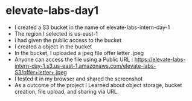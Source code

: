 # elevate-labs-day1
* I created a S3 bucket in the name of elevate-labs-intern-day-1
* The region I selected is us-east-1
* i had given the public access to the bucket
* I created a object in the bucket
* In the bucket, I uploaded a jpeg file offer letter .jpeg
* Anyone can access the file using a Public URL : https://elevate-labs-intern-day-1.s3.us-east-1.amazonaws.com/elevate-labs-S3/offer+letter+.jpeg
* I tested it in my browser and shared the screenshot
* As a outcome of the project I Learned about object storage, bucket creation, file upload, and sharing via URL.
